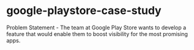 # google-playstore-case-study
Problem Statement - The team at Google Play Store wants to develop a feature that would enable them to boost visibility for the most promising apps. 
